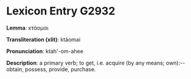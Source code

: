 # Lexicon Entry G2932

**Lemma**: κτάομαι

**Transliteration (xlit)**: ktáomai

**Pronunciation**: ktah'-om-ahee

**Description**:
a primary verb; to get, i.e. acquire (by any means; own):--obtain, possess, provide, purchase.
